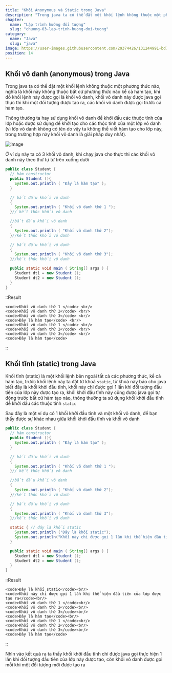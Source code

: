 ```yaml
---
title: "Khối Anonymous và Static trong Java"
description: "Trong java ta có thể đặt một khối lệnh không thuộc một phương thức nào, nghĩa là khối này không thuộc bất cứ phương thức nào kể cả hàm tạo, khi đó khối lệnh này được gọi là khối vô danh"
chapter:
  name: "Lập trình hướng đối tượng"
  slug: "chuong-03-lap-trinh-huong-doi-tuong"
category:
  name: "Java"
  slug: "java"
image: https://user-images.githubusercontent.com/29374426/131244991-bd72ce64-f07c-465c-9a2b-677bcc58ba01.png
position: 14
---
```


## Khối vô danh (anonymous) trong Java

Trong java ta có thể đặt một khối lệnh không thuộc một phương thức nào, nghĩa là khối này không thuộc bất cứ phương thức nào kể cả hàm tạo, khi đó khối lệnh này được gọi là khối vô danh, khối vô danh này được java gọi thực thi khi một đối tượng được tạo ra, các khối vô danh được gọi trước cả hàm tạo.

Thông thường ta hay sử dụng khối vô danh để khởi đầu các thuộc tính của lớp hoặc được sử dụng để khởi tạo cho các thộc tính của một lớp vô danh (vì lớp vô danh không có tên do vậy ta không thể viết hàm tạo cho lớp này, trong trường hợp này khối vô danh là giải pháp duy nhất).

![image](https://user-images.githubusercontent.com/29374426/131244991-bd72ce64-f07c-465c-9a2b-677bcc58ba01.png)

<div class="example">
  Ở ví dụ này ta có 3 khối vô danh, khi chạy java cho thực thi các khối vô danh này theo thứ tự từ trên xuống dưới
</div>

```java
public class Student {
  // hàm constructor
  public Student (){
    System.out.println ( "Đây là hàm tạo" );
  }

  // bắt đầu khối vô danh
  {
    System.out.println ( "Khối vô danh thứ 1 ");
  }// kết thúc khối vô danh

  //bắt đầu khối vô danh
  {
    System.out.println ( "Khối vô danh thứ 2");
  }//kết thúc khối vô danh

  // bắt đầu khối vô danh
  {
    System.out.println ( "Khối vô danh thứ 3");
  }//kết thúc khối vô danh

  public static void main ( String[] args ) {
    Student dt1 = new Student ();
    Student dt2 = new Student ();
  }
}
```

::Result

    <code>Khối vô danh thứ 1 </code> <br/>
    <code>Khối vô danh thứ 2</code> <br/>
    <code>Khối vô danh thứ 3</code> <br/>
    <code>Đây là hàm tạo</code> <br/>
    <code>Khối vô danh thứ 1 </code> <br/>
    <code>Khối vô danh thứ 2</code> <br/>
    <code>Khối vô danh thứ 3</code> <br/>
    <code>Đây là hàm tạo</code>

::

## Khối tĩnh (static) trong Java

Khối tĩnh (static) là một khối lệnh bên ngoài tất cả các phương thức, kể cả hàm tạo, trước khối lệnh này ta đặt từ khoá `static`, từ khoá này báo cho java biết đây là khối khởi đầu tĩnh, khối này chỉ được gọi 1 lần khi đối tượng đầu tiên của lớp này được tạo ra, khối khởi đầu tĩnh này cũng được java gọi tự động trước bất cứ hàm tạo nào, thông thường ta sử dụng khối khởi đầu tĩnh để khởi đầu các thuộc tính `static`

<div class="example">
  Sau đây là một ví dụ có 1 khối khởi đầu tĩnh và một khối vô danh, để bạn thấy được sự khác nhau giữa khối khởi đầu tĩnh và khối vô danh
</div>

```java
public class Student {
  // hàm constructor
  public Student (){
    System.out.println ( "Đây là hàm tạo" );
  }

  // bắt đầu khối vô danh
  {
    System.out.println ( "Khối vô danh thứ 1 ");
  }// kết thúc khối vô danh

  //bắt đầu khối vô danh
  {
    System.out.println ( "Khối vô danh thứ 2");
  }//kết thúc khối vô danh

  // bắt đầu khối vô danh
  {
    System.out.println ( "Khối vô danh thứ 3");
  }//kết thúc khối vô danh

  static { // đây là khối static
    System.out.println ("Đây là khối static");
    System.out.println("Khối này chỉ được gọi 1 lần khi thể hiện đầu tiên của lớp được tạo ra");
  }

  public static void main ( String[] args ) {
    Student dt1 = new Student ();
    Student dt2 = new Student ();
  }
}

```

::Result

    <code>Đây là khối static</code><br/>
    <code>Khối này chỉ được gọi 1 lần khi thể hiện đầu tiên của lớp được tạo ra</code><br/>
    <code>Khối vô danh thứ 1 </code><br/>
    <code>Khối vô danh thứ 2</code><br/>
    <code>Khối vô danh thứ 3</code><br/>
    <code>Đây là hàm tạo</code><br/>
    <code>Khối vô danh thứ 1 </code><br/>
    <code>Khối vô danh thứ 2</code><br/>
    <code>Khối vô danh thứ 3</code><br/>
    <code>Đây là hàm tạo</code>

::

Nhìn vào kết quả ra ta thấy khối khởi đầu tĩnh chỉ được java gọi thực hiện 1 lần khi đối tượng đầu tiên của lớp này được tạo, còn khối vô danh được gọi mỗi khi một đối tượng mới được tạo ra
